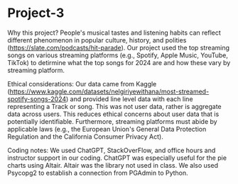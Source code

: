 # Project-3

Why this project?
People's musical tastes and listening habits can reflect different phenomenon in popular culture, history, and polities (https://slate.com/podcasts/hit-parade). Our project used the top streaming songs on various streaming platforms (e.g., Spotify, Apple Music, YouTube, TikTok) to detirmine what the top songs for 2024 are and how these vary by streaming platform.

Ethical considerations:
Our data came from Kaggle (https://www.kaggle.com/datasets/nelgiriyewithana/most-streamed-spotify-songs-2024) and provided line level data with each line representing a Track or song. This was not user data, rather is aggregate data across users. This reduces ethical concerns about user data that is potentially identifiable. Furthermore, streaming platforms must abide by applicable laws (e.g., the European Union's General Data Protection Regulation and the California Consumer Privacy Act).

Coding notes: We used ChatGPT, StackOverFlow, and office hours and instructor support in our coding. ChatGPT was especially useful for the pie charts using Altair. Altair was the library not used in class. We also used Psycopg2 to establish a connection from PGAdmin to Python. 
